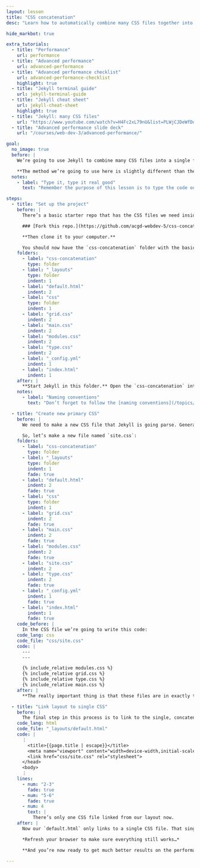 ```yaml
---
layout: lesson
title: "CSS concatenation"
desc: "Learn how to automatically combine many CSS files together into a single CSS file for better performance."

hide_markbot: true

extra_tutorials:
  - title: "Performance"
    url: performance
  - title: "Advanced performance"
    url: advanced-performance
  - title: "Advanced performance checklist"
    url: advanced-performance-checklist
    highlight: true
  - title: "Jekyll terminal guide"
    url: jekyll-terminal-guide
  - title: "Jekyll cheat sheet"
    url: jekyll-cheat-sheet
    highlight: true
  - title: "Jekyll: many CSS files"
    url: "https://www.youtube.com/watch?v=H4Fc2xL79nU&list=PLWjCJDeWfDdfVEcLGAfdJn_HXyM4Y7_k-&index=30"
  - title: "Advanced performance slide deck"
    url: "/courses/web-dev-3/advanced-performance/"

goal:
  no_image: true
  before: |
    We’re going to use Jekyll to combine many CSS files into a single file automatically to improve our website loading time.

    **The method we’re going to use here is slightly different than the one found in the Jekyll videos. Jekyll has a newer feature called `include_relative` that simplifies this process.**
  notes:
    - label: "Type it, type it real good"
      text: "Remember the purpose of this lesson is to type the code out yourself—build up that muscle memory in your fingers!"

steps:
  - title: "Set up the project"
    before: |
      There’s a basic starter repo that has the CSS files we need inside it—we’re going to work from that.

      ### [Fork this repo.](https://github.com/acgd-webdev-5/css-concatenation/fork)

      **Then clone it to your computer.**

      You should now have the `css-concatenation` folder with the basic files.
    folders:
      - label: "css-concatenation"
        type: folder
      - label: "_layouts"
        type: folder
        indent: 1
      - label: "default.html"
        indent: 2
      - label: "css"
        type: folder
        indent: 1
      - label: "grid.css"
        indent: 2
      - label: "main.css"
        indent: 2
      - label: "modules.css"
        indent: 2
      - label: "type.css"
        indent: 2
      - label: "_config.yml"
        indent: 1
      - label: "index.html"
        indent: 1
    after: |
      **Start Jekyll in this folder.** Open the `css-concatenation` into your code editor.
    notes:
      - label: "Naming conventions"
        text: "Don’t forget to follow the [naming conventions](/topics/naming-paths-cheat-sheet/#naming-conventions)."

  - title: "Create new primary CSS"
    before: |
      We need to make a new CSS file that Jekyll is going parse. Generally Jekyll ignores CSS files because they don’t have the `---` at the top.

      So, let’s make a new file named `site.css`:
    folders:
      - label: "css-concatenation"
        type: folder
      - label: "_layouts"
        type: folder
        indent: 1
        fade: true
      - label: "default.html"
        indent: 2
        fade: true
      - label: "css"
        type: folder
        indent: 1
      - label: "grid.css"
        indent: 2
        fade: true
      - label: "main.css"
        indent: 2
        fade: true
      - label: "modules.css"
        indent: 2
        fade: true
      - label: "site.css"
        indent: 2
      - label: "type.css"
        indent: 2
        fade: true
      - label: "_config.yml"
        indent: 1
        fade: true
      - label: "index.html"
        indent: 1
        fade: true
    code_before: |
      In the CSS file we’re going to write this code:
    code_lang: css
    code_file: "css/site.css"
    code: |
      ---
      ---

      {% include_relative modules.css %}
      {% include_relative grid.css %}
      {% include_relative type.css %}
      {% include_relative main.css %}
    after: |
      **The really important thing is that these files are in exactly the same order as inside `default.html`**

  - title: "Link layout to single CSS"
    before: |
      The final step in this process is to link to the single, concatenated CSS file from our `default.html` file.
    code_lang: html
    code_file: "_layouts/default.html"
    code: |
      ⋮
        <title>{{page.title | escape}}</title>
        <meta name="viewport" content="width=device-width,initial-scale=1">
        <link href="css/site.css" rel="stylesheet">
      </head>
      <body>
      ⋮
    lines:
      - num: "2-3"
        fade: true
      - num: "5-6"
        fade: true
      - num: 4
        text: |
          There’s only one CSS file linked from our layout now.
    after: |
      Now our `default.html` only links to a single CSS file. That single CSS file (`site.css`) represents a combined (concatenated) version of all our CSS together.

      *Refresh your browser to make sure everything still works…*

      **And you’re now ready to get much better results on the performance tests.**

---
```

